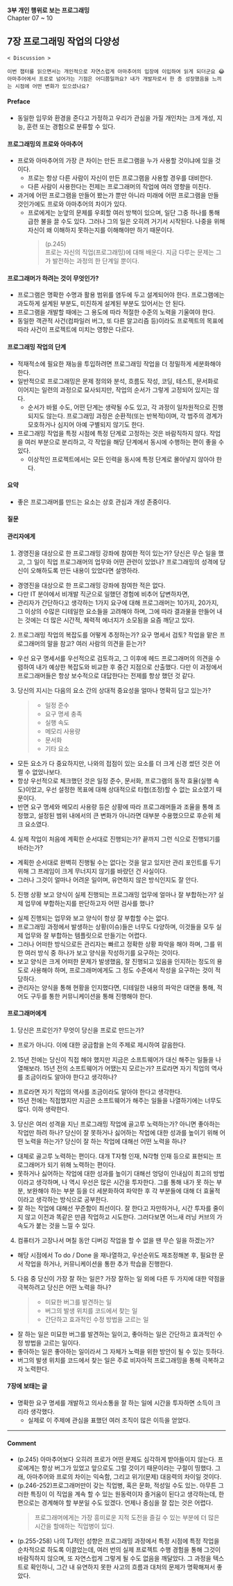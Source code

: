 **3부 개인 행위로 보는 프로그래밍**<br/>
Chapter 07 ~ 10

## 7장 프로그래밍 작업의 다양성

```
< Discussion >

이번 챕터를 읽으면서는 개인적으로 자연스럽게 아마추어의 입장에 이입하여 읽게 되더군요 😂 아마추어에서 프로로 넘어가는 기점은 어디쯤일까요? 내가 개발자로서 한 층 성장했음을 느끼는 시점에 어떤 변화가 있으셨나요?
```

#### Preface

- 동일한 임무와 환경을 준다고 가정하고 우리가 관심을 가질 개인차는 크게 개성, 지능, 훈련 또는 경험으로 분류할 수 있다.

#### 프로그래밍의 프로와 아마추어

- 프로와 아마추어의 가장 큰 차이는 만든 프로그램을 누가 사용할 것이냐에 있을 것이다.
  - 프로는 항상 다른 사람이 자신이 만든 프로그램을 사용할 경우를 대비한다.
  - 다른 사람이 사용한다는 전제는 프로그래머의 작업에 여러 영향을 미친다.
- 과거에 어떤 프로그램을 만들어 봤는가 뿐만 아니라 미래에 어떤 프로그램을 만들 것인가에도 프로와 아마추어의 차이가 있다.
  - 프로에게는 눈앞의 문제를 우회할 여러 방책이 있으며, 일단 그중 하나를 통해 급한 불을 끌 수도 있다. 그러나 그의 일은 오히려 거기서 시작된다. 나중을 위해 자신이 왜 이해하지 못하는지를 이해해야만 하기 때문이다.
    > (p.245)<br/>
    > 프로는 자신의 직업(프로그래밍)에 대해 배운다. 지금 다루는 문제는 그가 발전하는 과정의 한 단계일 뿐이다.

#### 프로그래머가 하려는 것이 무엇인가?

- 프로그램은 명확한 수명과 활용 범위를 염두에 두고 설계되어야 한다. 프로그램에는 과도하게 설계된 부분도, 미진하게 설계된 부분도 있어서는 안 된다.
- 프로그램을 개발할 때에는 그 용도에 따라 적절한 수준의 노력을 기울여야 한다.
- 동일한 객관적 사건(컴파일러 버그, 또 다른 알고리즘 등)이라도 프로젝트의 목표에 따라 사건이 프로젝트에 미치는 영향은 다르다.

#### 프로그래밍 작업의 단계

- 적재적소에 필요한 재능을 투입하려면 프로그래밍 작업을 더 정밀하게 세분화해야 한다.
- 일반적으로 프로그래밍은 문제 정의와 분석, 흐름도 작성, 코딩, 테스트, 문서화로 이어지는 일련의 과정으로 묘사되지만, 작업의 순서가 그렇게 고정되어 있지는 않다.
  - 순서가 바뀔 수도, 어떤 단계는 생략될 수도 있고, 각 과정이 일차원적으로 진행되지도 않는다. 프로그래밍 과정은 순환적(또는 반복적)이며, 각 범주의 경계가 모호하거나 심지어 아예 구별되지 않기도 한다.
- 프로그래밍 작업을 특정 시점에 특정 단계로 고정하는 것은 바람직하지 않다. 작업을 여러 부분으로 분리하고, 각 작업을 해당 단계에서 동시에 수행하는 편이 좋을 수 있다.
  - 이상적인 프로젝트에서는 모든 인력을 동시에 특정 단계로 몰아넣지 않아야 한다.

#### 요약

- 좋은 프로그래머를 만드는 요소는 상호 관심과 개성 존중이다.

#### 질문

#### 관리자에게

1. 경영진을 대상으로 한 프로그래밍 강좌에 참여한 적이 있는가? 당신은 무슨 일을 했고, 그 일이 직업 프로그래머의 업무와 어떤 관련이 있었나? 프로그래밍의 성격에 당신이 오해하도록 만든 내용이 있었다면 설명하라.

- 경영진을 대상으로 한 프로그래밍 강좌에 참여한 적은 없다.
- 다만 IT 분야에서 비개발 직군으로 일했던 경험에 비추어 답변하자면,
- 관리자가 간단하다고 생각하는 1가지 요구에 대해 프로그래머는 10가지, 20가지, 그 이상의 수많은 디테일한 요소들을 고려해야 하며, 그에 따라 결과물을 만들어 내는 것에는 더 많은 시간적, 체력적 에너지가 소모됨을 요즘 깨닫고 있다.

2. 프로그래밍 작업의 복잡도를 어떻게 추정하는가? 요구 명세서 검토? 작업을 맡은 프로그래머의 말을 참고? 여러 사람의 의견을 듣는가?

- 우선 요구 명세서를 우선적으로 검토하고, 그 이후에 헤드 프로그래머의 의견을 수렴하여 내가 예상한 복잡도와 비교한 후 중간 지점으로 산출했다. 다만 이 과정에서 프로그래머들은 항상 보수적으로 대답한다는 전제를 항상 했던 것 같다.

3. 당신의 지시는 다음의 요소 간의 상대적 중요성을 얼마나 명확히 담고 있는가?
   > - 일정 준수
   > - 요구 명세 충족
   > - 실행 속도
   > - 메모리 사용량
   > - 문서화
   > - 기타 요소

- 모든 요소가 다 중요하지만, 나와의 접점이 있는 요소를 더 크게 신경 썼던 것은 어쩔 수 없었나보다.
- 항상 우선적으로 체크했던 것은 일정 준수, 문서화, 프로그램의 동작 효율(실행 속도)이었고, 우선 설정한 목표에 대해 상대적으로 타협(조정)할 수 없는 요소였기 때문이다.
- 반면 요구 명세와 메모리 사용량 등은 상황에 따라 프로그래머들과 조율을 통해 조정했고, 설정된 범위 내에서의 큰 변화가 아니라면 대부분 수용했으므로 후순위 체크 요소였다.

4. 실제 작업이 처음에 계획한 순서대로 진행되는가? 끝까지 그런 식으로 진행되기를 바라는가?

- 계획한 순서대로 완벽히 진행될 수는 없다는 것을 알고 있지만 관리 포인트를 두기 위해 그 프레임이 크게 무너지지 않기를 바랐던 건 사실이다.
- 그러나 그것이 얼마나 어려운 일이며, 유연하지 않은 방식인지도 잘 안다.

5. 진행 상황 보고 양식이 실제 진행되는 프로그래밍 업무에 얼마나 잘 부합하는가? 실제 업무에 부합하는지를 판단하고자 어떤 검사를 했나?

- 실제 진행되는 업무와 보고 양식이 항상 잘 부합할 수는 없다.
- 프로그래밍 과정에서 발생하는 상황(이슈)들은 너무도 다양하며, 이것들을 모두 실제 업무와 잘 부합하는 템플릿으로 만들기는 어렵다.
- 그러나 어떠한 방식으로든 관리자는 빠르고 정확한 상황 파악을 해야 하며, 그를 위한 여러 방식 중 하나가 보고 양식을 작성하기를 요구하는 것이다.
- 보고 양식은 크게 어떠한 문제가 발생했음, 잘 진행되고 있음을 인지하는 정도의 용도로 사용해야 하며, 프로그래머에게도 그 정도 수준에서 작성을 요구하는 것이 적당하다.
- 관리자는 양식을 통해 현황을 인지했다면, 디테일한 내용의 파악은 대면을 통해, 적어도 구두를 통한 커뮤니케이션을 통해 진행해야 한다.

#### 프로그래머에게

1. 당신은 프로인가? 무엇이 당신을 프로로 만드는가?

- 프로가 아니다. 이에 대한 궁금함을 논의 주제로 제시하여 갈음한다.

2. 15년 전에는 당신이 직접 해야 했지만 지금은 소프트웨어가 대신 해주는 일들을 나열해보라. 15년 전의 소프트웨어가 어땠는지 모르는가? 프로라면 자기 직업의 역사를 조금이라도 알아야 한다고 생각하나?

- 프로라면 자기 직업의 역사를 조금이라도 알아야 한다고 생각한다.
- 15년 전에는 직접했지만 지금은 소프트웨어가 해주는 일들을 나열하기에는 너무도 많다. 이하 생략한다.

3. 당신은 여러 성격을 지닌 프로그래밍 작업에 골고루 노력하는가? 아니면 좋아하는 작업만 하려 하나? 당신이 잘 못하거나 싫어하는 작업에 대한 성과를 높이기 위해 어떤 노력을 하는가? 당신이 잘 하는 작업에 대해선 어떤 노력을 하나?

- 대체로 골고루 노력하는 편이다. 대개 T자형 인재, N각형 인재 등으로 표현되는 프로그래머가 되기 위해 노력하는 편이다.
- 못하거나 싫어하는 작업에 대한 성과를 높이기 대해선 엉덩이 인내심이 최고의 방법이라고 생각하며, 나 역시 우선은 많은 시간을 투자한다. 그를 통해 내가 못 하는 부분, 보완해야 하는 부분 등을 더 세분화하여 파악한 후 각 부분들에 대해 더 효율적이라고 생각하는 방식으로 공부한다.
- 잘 하는 작업에 대해선 꾸준함이 최선이다. 잘 한다고 자만하거나, 시간 투자를 줄이지 않고 이전과 똑같은 만큼 작업하고 시도한다. 그러다보면 어느새 러닝 커브의 가속도가 붙는 것을 느낄 수 있다.

4. 컴퓨터가 고장나서 며칠 동안 디버깅 작업을 할 수 없을 땐 무슨 일을 하겠는가?

- 해당 시점에서 To do / Done 을 재나열하고, 우선순위도 재조정해본 후, 필요한 문서 작업을 하거나, 커뮤니케이션을 통한 추가 학습을 진행한다.

5. 다음 중 당신이 가장 잘 하는 일은? 가장 잘하는 일 외에 다른 두 가지에 대한 약점을 극복하려고 당신은 어떤 노력을 하나?
   > - 미묘한 버그를 발견하는 일
   > - 버그의 발생 위치를 코드에서 찾는 일
   > - 간단하고 효과적인 수정 방법을 고르는 일

- 잘 하는 일은 미묘한 버그를 발견하는 일이고, 좋아하는 일은 간단하고 효과적인 수정 방법을 고르는 일이다.
- 좋아하는 일은 좋아하는 일이라서 그 자체가 노력을 위한 방안이 될 수 있는 듯하다.
- 버그의 발생 위치를 코드에서 찾는 일은 주로 비자아적 프로그래밍을 통해 극복하고자 노력한다.

#### 7장에 보태는 글

- 명확한 요구 명세를 개발하고 의사소통을 잘 하는 일에 시간을 투자하면 소득이 크리라 생각했다.
  - 실제로 이 주제에 관심을 표했던 여러 조직이 많은 이득을 얻었다.

---

#### Comment

- (p.245) 아마추어보다 오히려 프로가 어떤 문제도 심각하게 받아들이지 않는다. 프로에게는 항상 버그가 있었고 앞으로도 그럴 것이기 때문이라는 구절이 띵했다. 그래, 아마추어와 프로의 차이는 익숙함, 그리고 위기(문제) 대응력의 차이일 것이다.
- (p.246-252)프로그래머만이 갖는 직업병, 혹은 문화, 적성일 수도 있는. 아무튼 그러한 특징이 이 직업을 계속 할 수 있는 원동력이자 즐거움이 된다고 생각하는데, 한 편으로는 경계해야 할 부분일 수도 있겠다. 언제나 중심을 잘 잡는 것은 어렵다.
  > 프로그래머에게는 가장 흥미로운 지적 도전을 즐길 수 있는 부분에 더 많은 시간을 할애하는 직업병이 있다.
- (p.255-258) 나의 TJ적인 성향은 프로그래밍 과정에서 특정 시점에 특정 작업을 순차적으로 하도록 이끌었는데, 여러 번의 실제 프로젝트 수행 경험을 통해 그것이 바람직하지 않으며, 또 자연스럽게 그렇게 될 수도 없음을 깨달았다. 그 과정을 텍스트로 확인하니, 그간 내 유연하지 못한 사고의 흐름과 대처의 문제가 명확해져서 좋았다.
